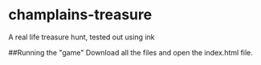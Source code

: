 # champlains-treasure
A real life treasure hunt, tested out using ink

##Running the "game"
Download all the files and open the index.html file. 
